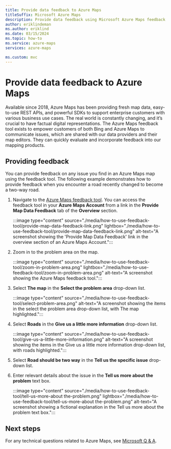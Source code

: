 ```yaml
---
title: Provide data feedback to Azure Maps
titleSuffix: Microsoft Azure Maps
description: Provide data feedback using Microsoft Azure Maps feedback tool.
author: eriklindeman
ms.author: eriklind
ms.date: 03/15/2024
ms.topic: how-to
ms.service: azure-maps
services: azure-maps

ms.custom: mvc
---
```


# Provide data feedback to Azure Maps

Available since 2018, Azure Maps has been providing fresh map data, easy-to-use REST APIs, and powerful SDKs to support enterprise customers with various business use cases. The real world is constantly changing, and it’s crucial to have factual digital representations. The Azure Maps feedback tool exists to empower customers of both Bing and Azure Maps to communicate issues, which are shared with our data providers and their map editors. They can quickly evaluate and incorporate feedback into our mapping products.  

## Providing feedback

You can provide feedback on any issue you find in an Azure Maps map using the feedback tool. The following example demonstrates how to provide feedback when you encounter a road recently changed to become a two-way road.

1. Navigate to the [Azure Maps feedback tool]. You can access the feedback tool in your **Azure Maps Account** from a link in the **Provide Map Data Feedback** tab of the **Overview** section.

    :::image type="content" source="./media/how-to-use-feedback-tool/provide-map-data-feedback-link.png"  lightbox="./media/how-to-use-feedback-tool/provide-map-data-feedback-link.png" alt-text="A screenshot showing the 'Provide Map Data Feedback' link in the overview section of an Azure Maps Account.":::

1. Zoom in to the problem area on the map.

    :::image type="content" source="./media/how-to-use-feedback-tool/zoom-in-problem-area.png" lightbox="./media/how-to-use-feedback-tool/zoom-in-problem-area.png" alt-text="A screenshot showing the Azure Maps feedback tool.":::

1. Select **The map** in the **Select the problem area** drop-down list.

    :::image type="content" source="./media/how-to-use-feedback-tool/select-problem-area.png" alt-text="A screenshot showing the items in the select the problem area drop-down list, with The map highlighted.":::

1. Select **Roads** in the **Give us a little more information** drop-down list.

    :::image type="content" source="./media/how-to-use-feedback-tool/give-us-a-little-more-information.png" alt-text="A screenshot showing the items in the Give us a little more information drop-down list, with roads highlighted.":::

1. Select **Road should be two way** in the **Tell us the specific issue** drop-down list.
1. Enter relevant details about the issue in the **Tell us more about the problem** text box.

    :::image type="content" source="./media/how-to-use-feedback-tool/tell-us-more-about the-problem.png" lightbox="./media/how-to-use-feedback-tool/tell-us-more-about the-problem.png" alt-text="A screenshot showing a fictional explanation in the Tell us more about the problem text box.":::

## Next steps

For any technical questions related to Azure Maps, see [Microsoft Q & A].

[Azure Maps feedback tool]: https://www.bing.com/maps?feedbacktype=AzureMaps&feedbackep=UrlAzureMapsMSDoc&v=2&sV=1
[Microsoft Q & A]: /answers/topics/azure-maps.html

